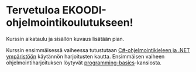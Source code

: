 # Tervetuloa EKOODI-ohjelmointikoulutukseen!

Kurssin aikataulu ja sisällön kuvaus lisätään pian. 

Kurssin ensimmäisessä vaiheessa tutustutaan [C#-ohjelmointikieleen ja .NET ympäristöön](https://www.microsoft.com/net/) käytännön harjoitusten kautta. Ensimmäisen vaiheen ohjelmointiharjoituksen löytyvät [programming-basics](https://github.com/ekoodi/ekoodi-2/tree/master/programming-basics)-kansiosta.

